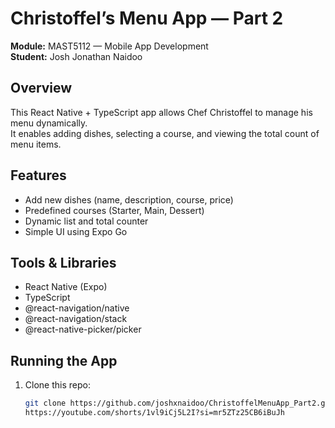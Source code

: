 # Christoffel’s Menu App — Part 2
**Module:** MAST5112 — Mobile App Development  
**Student:** Josh Jonathan Naidoo  

## Overview
This React Native + TypeScript app allows Chef Christoffel to manage his menu dynamically.  
It enables adding dishes, selecting a course, and viewing the total count of menu items.

## Features
- Add new dishes (name, description, course, price)
- Predefined courses (Starter, Main, Dessert)
- Dynamic list and total counter
- Simple UI using Expo Go

## Tools & Libraries
- React Native (Expo)
- TypeScript
- @react-navigation/native
- @react-navigation/stack
- @react-native-picker/picker

## Running the App
1. Clone this repo:
   ```bash
   git clone https://github.com/joshxnaidoo/ChristoffelMenuApp_Part2.git
   https://youtube.com/shorts/1vl9iCj5L2I?si=mr5ZTz25CB6iBuJh
